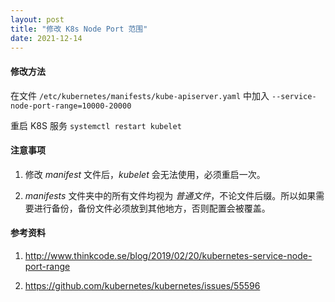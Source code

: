 ```yaml
---
layout: post
title: "修改 K8s Node Port 范围"
date: 2021-12-14
---
```


#### **修改方法**

在文件 `/etc/kubernetes/manifests/kube-apiserver.yaml` 中加入 `--service-node-port-range=10000-20000`

重启 K8S 服务 `systemctl restart kubelet`

#### **注意事项**

1. 修改 _manifest_ 文件后，_kubelet_ 会无法使用，必须重启一次。

2. _manifests_ 文件夹中的所有文件均视为 _普通文件_，不论文件后缀。所以如果需要进行备份，备份文件必须放到其他地方，否则配置会被覆盖。

#### **参考资料**

1. <http://www.thinkcode.se/blog/2019/02/20/kubernetes-service-node-port-range>

2. <https://github.com/kubernetes/kubernetes/issues/55596>
